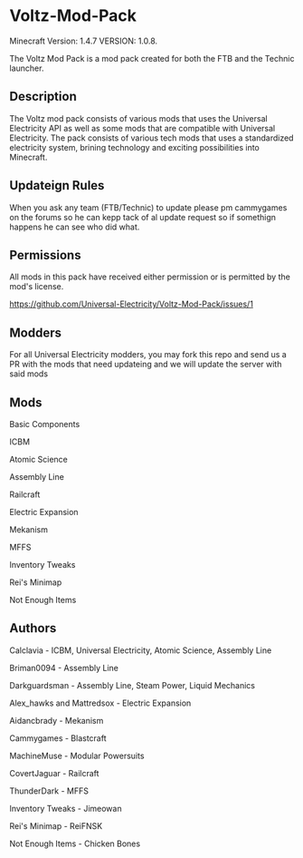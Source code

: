 Voltz-Mod-Pack
==============
Minecraft Version: 1.4.7
VERSION: 1.0.8.

The Voltz Mod Pack is a mod pack created for both the FTB and the Technic launcher.

## Description
The Voltz mod pack consists of various mods that uses the Universal Electricity API as well as some mods that are compatible with Universal Electricity. The pack consists of various tech mods that uses a standardized electricity system, brining technology and exciting possibilities into Minecraft.

## Updateign Rules
When you ask any team (FTB/Technic) to update please pm cammygames on the forums so he can kepp tack of al update request so if somethign happens he can see who did what.

## Permissions
All mods in this pack have received either permission or is permitted by the mod's license.

https://github.com/Universal-Electricity/Voltz-Mod-Pack/issues/1

## Modders
For all Universal Electricity modders, you may fork this repo and send us a PR with the mods that need updateing and we will update the server with said mods

## Mods
Basic Components

ICBM

Atomic Science

Assembly Line

Railcraft

Electric Expansion

Mekanism

MFFS

Inventory Tweaks

Rei's Minimap

Not Enough Items

## Authors
Calclavia - ICBM, Universal Electricity, Atomic Science, Assembly Line

Briman0094 - Assembly Line

Darkguardsman - Assembly Line, Steam Power, Liquid Mechanics

Alex_hawks and Mattredsox - Electric Expansion

Aidancbrady - Mekanism

Cammygames - Blastcraft

MachineMuse - Modular Powersuits

CovertJaguar - Railcraft

ThunderDark - MFFS

Inventory Tweaks - Jimeowan

Rei's Minimap - ReiFNSK

Not Enough Items - Chicken Bones